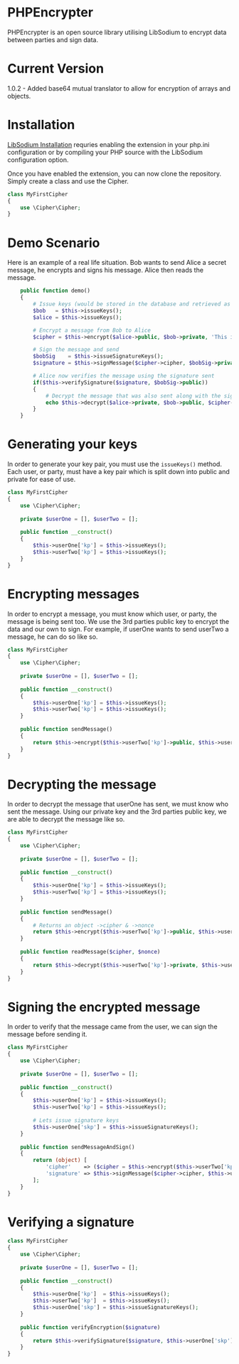 # PHPEncrypter
PHPEncrypter is an open source library utilising LibSodium to encrypt data between parties and sign data.

# Current Version
1.0.2 - Added base64 mutual translator to allow for encryption of arrays and objects.

# Installation
[LibSodium Installation](http://php.net/manual/en/sodium.installation.php) requries enabling the extension in your php.ini configuration or by compiling your PHP source with the LibSodium configuration option.

Once you have enabled the extension, you can now clone the repository. Simply create a class and use the Cipher.

```php
class MyFirstCipher
{
    use \Cipher\Cipher;
}
```

# Demo Scenario
Here is an example of a real life situation. Bob wants to send Alice a secret message, he encrypts and signs his message. Alice then reads the message.

```php
    public function demo()
    {
        # Issue keys (would be stored in the database and retrieved as needed)
        $bob   = $this->issueKeys();
        $alice = $this->issueKeys();

        # Encrypt a message from Bob to Alice
        $cipher = $this->encrypt($alice->public, $bob->private, 'This is a test message');

        # Sign the message and send
        $bobSig    = $this->issueSignatureKeys();
        $signature = $this->signMessage($cipher->cipher, $bobSig->private);

        # Alice now verifies the message using the signature sent
        if($this->verifySignature($signature, $bobSig->public))
        {
            # Decrypt the message that was also sent along with the signature and nonce
            echo $this->decrypt($alice->private, $bob->public, $cipher->cipher, $cipher->nonce);
        }
    }
```

# Generating your keys
In order to generate your key pair, you must use the `issueKeys()` method. Each user, or party, must have a key pair which is split down into public and private for ease of use.

```php
class MyFirstCipher
{
    use \Cipher\Cipher;
    
    private $userOne = [], $userTwo = [];
    
    public function __construct()
    {
        $this->userOne['kp'] = $this->issueKeys();
        $this->userTwo['kp'] = $this->issueKeys();
    }
}
```

# Encrypting messages
In order to encrypt a message, you must know which user, or party, the message is being sent too. We use the 3rd parties public key to encrypt the data and our own to sign. For example, if userOne wants to send userTwo a message, he can do so like so.

```php
class MyFirstCipher
{
    use \Cipher\Cipher;
    
    private $userOne = [], $userTwo = [];
    
    public function __construct()
    {
        $this->userOne['kp'] = $this->issueKeys();
        $this->userTwo['kp'] = $this->issueKeys();
    }
    
    public function sendMessage()
    {
        return $this->encrypt($this->userTwo['kp']->public, $this->userOne['kp']->private, 'User ones secret message to user two');
    }
}
```

# Decrypting the message
In order to decrypt the message that userOne has sent, we must know who sent the message. Using our private key and the 3rd parties public key, we are able to decrypt the message like so.

```php
class MyFirstCipher
{
    use \Cipher\Cipher;
    
    private $userOne = [], $userTwo = [];
    
    public function __construct()
    {
        $this->userOne['kp'] = $this->issueKeys();
        $this->userTwo['kp'] = $this->issueKeys();
    }
    
    public function sendMessage()
    {
        # Returns an object ->cipher & ->nonce
        return $this->encrypt($this->userTwo['kp']->public, $this->userOne['kp']->private, 'User ones secret message to user two');
    }
    
    public function readMessage($cipher, $nonce)
    {
        return $this->decrypt($this->userTwo['kp']->private, $this->userOne['kp']->public, $cipher, $nonce);
    }
}
```

# Signing the encrypted message
In order to verify that the message came from the user, we can sign the message before sending it.

```php
class MyFirstCipher
{
    use \Cipher\Cipher;
    
    private $userOne = [], $userTwo = [];
    
    public function __construct()
    {
        $this->userOne['kp'] = $this->issueKeys();
        $this->userTwo['kp'] = $this->issueKeys();
        
        # Lets issue signature keys
        $this->userOne['skp'] = $this->issueSignatureKeys();
    }
    
    public function sendMessageAndSign()
    {
        return (object) [
            'cipher'    => ($cipher = $this->encrypt($this->userTwo['kp']->public, $this->userOne['kp']->private, 'User ones secret message to user two')),
            'signature' => $this->signMessage($cipher->cipher, $this->userOne['skp']->private)
        ];
    }
}
```

# Verifying a signature
```php
class MyFirstCipher
{
    use \Cipher\Cipher;
    
    private $userOne = [], $userTwo = [];
    
    public function __construct()
    {
        $this->userOne['kp']  = $this->issueKeys();
        $this->userTwo['kp']  = $this->issueKeys();
        $this->userOne['skp'] = $this->issueSignatureKeys();
    }
    
    public function verifyEncryption($signature)
    {
        return $this->verifySignature($signature, $this->userOne['skp']->public);
    }
}
```
